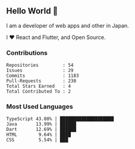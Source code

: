## Hello World 👋

I am a developer of web apps and other in Japan.

I ❤️ React and Flutter, and Open Source.

### Contributions

<!-- contributions start -->

    Repositories         : 54
    Issues               : 29
    Commits              : 1183
    Pull-Requests        : 230
    Total Stars Earned   : 4
    Total Contributed To : 2

<!-- contributions end -->

### Most Used Languages

<!-- most-used-languages start -->

    TypeScript 43.08% | ████████████████████
    Java       13.99% | ██████
    Dart       12.69% | ██████
    HTML        9.64% | ████
    CSS         5.54% | ███

<!-- most-used-languages end -->
